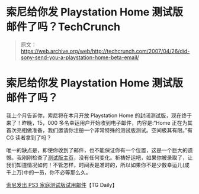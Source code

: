 # 索尼给你发 Playstation Home 测试版邮件了吗？TechCrunch

> 原文：<https://web.archive.org/web/http://techcrunch.com/2007/04/26/did-sony-send-you-a-playstation-home-beta-email/>

# 索尼给你发 Playstation Home 测试版邮件了吗？

我上个月告诉你，索尼将在本月开放 Playstation Home 的封闭测试版，现在终于来了！昨晚，15，000 多名幸运用户开始收到电子邮件，内容是:“Home 正在为其首次亮相做准备，我们邀请你注册一个非常特殊的测试版测试。空间极其有限。”有 CG 读者拿到了吗？

唯一的缺点是，即使你收到了邮件，也不能保证你有一个位置，这是一个巨大的遗憾。我刚刚检查了[测试版主页](https://web.archive.org/web/20130628130144/http://crunchgear.com/2007/03/08/playstation-home-beta-registration-coming-soon/)，没有任何变化。祈祷好运吧，如果你被录取了，让我们知道情况如何！不管怎样，时间表是准时的，所以如果你不是少数幸运儿(成千上万)中的一员，你不必等那么久。

[索尼发出 PS3 家庭测试版试用邮件](https://web.archive.org/web/20130628130144/http://www.tgdaily.com/content/view/31784/118/)【TG Daily】